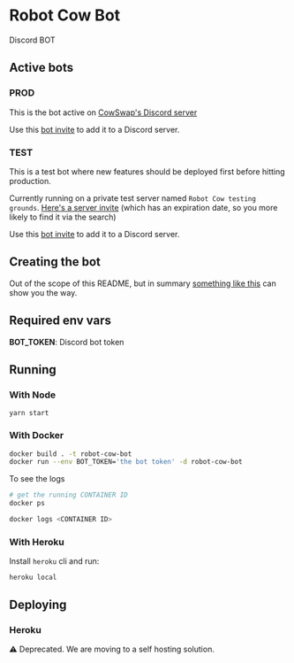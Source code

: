 # Robot Cow Bot

Discord BOT


## Active bots

### PROD

This is the bot active on [CowSwap's Discord server](chat.cowswap.exchange)

Use this [bot invite](https://discord.com/api/oauth2/authorize?client_id=913903801033981952&permissions=2147560448&scope=bot) to add it to a Discord server.


### TEST

This is a test bot where new features should be deployed first before hitting production.

Currently running on a private test server named `Robot Cow testing grounds`. [Here's a server invite](https://discord.gg/8t94Zwgm) (which has an expiration date, so you more likely to find it via the search)

Use this [bot invite](https://discord.com/api/oauth2/authorize?client_id=976075945293266984&permissions=2147560448&scope=bot) to add it to a Discord server.

## Creating the bot 

Out of the scope of this README, but in summary [something like this](https://www.writebots.com/discord-bot-token/) can show you the way.

## Required env vars

**BOT_TOKEN**: Discord bot token

## Running

### With Node

`yarn start`

### With Docker

```bash
docker build . -t robot-cow-bot
docker run --env BOT_TOKEN='the bot token' -d robot-cow-bot
```

To see the logs

```bash
# get the running CONTAINER ID
docker ps

docker logs <CONTAINER ID>
```

### With Heroku

Install `heroku` cli and run:

`heroku local`

## Deploying

### Heroku

⚠️ Deprecated. We are moving to a self hosting solution.
